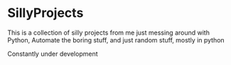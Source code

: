 # SillyProjects
This is a collection of silly projects from me just messing around with Python, Automate the boring stuff, and just random stuff, mostly in python

Constantly under development
